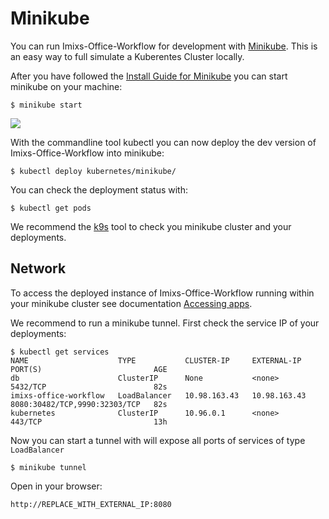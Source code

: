 # Minikube

You can run Imixs-Office-Workflow for development with [Minikube](https://minikube.sigs.k8s.io/docs/). This is an easy way to full simulate a Kuberentes Cluster locally. 

After you have followed the [Install Guide for Minikube](https://kubernetes.io/de/docs/tasks/tools/install-minikube/) you can start minikube on your machine:

	$ minikube start

<img class="screenshot" src="../minikube01.png" /> 	
                             

With the commandline tool kubectl you can now deploy the dev version of Imixs-Office-Workflow into minikube:

	$ kubectl deploy kubernetes/minikube/


You can check the deployment status with:

	$ kubectl get pods

We recommend the [k9s](https://github.com/derailed/k9s) tool to check you minikube cluster and your deployments.


## Network

To access the deployed instance of Imixs-Office-Workflow running within your minikube cluster see documentation [Accessing apps](https://minikube.sigs.k8s.io/docs/handbook/accessing/). 

We recommend to run a minikube tunnel. First check the service IP of your deployments:

```
$ kubectl get services
NAME                    TYPE           CLUSTER-IP     EXTERNAL-IP    PORT(S)                         AGE
db                      ClusterIP      None           <none>         5432/TCP                        82s
imixs-office-workflow   LoadBalancer   10.98.163.43   10.98.163.43   8080:30482/TCP,9990:32303/TCP   82s
kubernetes              ClusterIP      10.96.0.1      <none>         443/TCP                         13h
```

Now you can start a tunnel with will expose all ports of services of type `LoadBalancer` 

	$ minikube tunnel

Open in your browser:

	http://REPLACE_WITH_EXTERNAL_IP:8080




